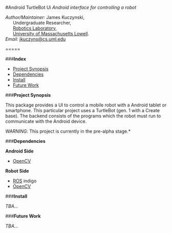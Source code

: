 #Android TurtleBot Ui
*Android interface for controlling a robot*

*Author/Maintainer:* James Kuczynski,  
&nbsp;&nbsp;&nbsp;&nbsp;&nbsp;&nbsp;Undergraduate Researcher,  
&nbsp;&nbsp;&nbsp;&nbsp;&nbsp;&nbsp;[Robotics Laboratory][4],  
&nbsp;&nbsp;&nbsp;&nbsp;&nbsp;&nbsp;[University of Massachusetts Lowell][3].  
*Email:* jkuczyns@cs.uml.edu

=====


###**Index**

- [Project Synopsis](#project-synopsis)
- [Dependencies](#dependencies)
- [Install](#install)
- [Future Work](#future-work)


###**Project Synopsis**

This package provides a UI to control a mobile robot with a Android tablet or smartphone.  This particular project uses a TurtleBot (gen. 1 with a Create base).  The backend consists of the programs which the robot must run to communicate with the Android device.

*WARNING*: This project is currently in the pre-alpha stage.*


###**Dependencies**

**Android Side**
- [OpenCV][2]

**Robot Side**
- [ROS][1] indigo
- [OpenCV][2]

###**Install**

*TBA...*


###**Future Work**

*TBA...*

[1]: http://www.ros.org/
[2]: http://opencv.org/
[3]: http://www.uml.edu/
[4]: http://robotics.cs.uml.edu/
